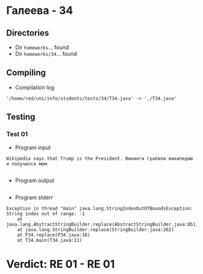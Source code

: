 # Галеева - 34
## Directories
- Dir `homeworks`... found
- Dir `homeworks/34`... found
## Compiling
- Compilation log
```
'/home/red/uni/info/students/tests/34/T34.java' -> './T34.java'

```
## Testing
### Test 01
- Program input
```
Wikipedia says that Trump is the President. Викинги грабили википедию и получился мем


```
- Program output
```

```
- Program stderr
```
Exception in thread "main" java.lang.StringIndexOutOfBoundsException: String index out of range: -1
	at java.lang.AbstractStringBuilder.replace(AbstractStringBuilder.java:851)
	at java.lang.StringBuilder.replace(StringBuilder.java:262)
	at P34.replace(P34.java:16)
	at T34.main(T34.java:11)

```
# Verdict: **RE 01** - RE 01
